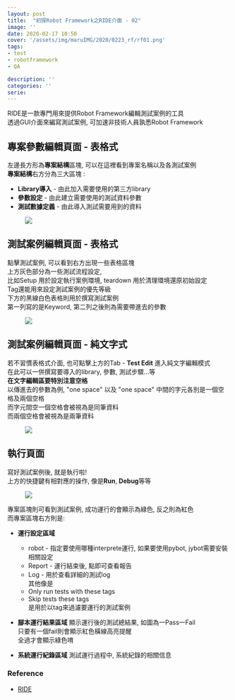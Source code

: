 ```yaml
---
layout: post
title:  "初探Robot Framework之RIDE介面 - 02"
image: ''
date: 2020-02-17 10:50
cover: '/assets/img/maruIMG/2020/0223_rf/rf01.png'
tags:
- test
- robotframework
- QA

description: ''
categories: ''
serie: 
---
```


RIDE是一款專門用來提供Robot Framework編輯測試案例的工具  
透過GUI介面來編寫測試案例, 可加速非技術人員孰悉Robot Framework  

## **專案參數**編輯頁面 - 表格式
左邊長方形為**專案結構**區塊, 可以在這裡看到專案名稱以及各測試案例  
**專案結構**右方分為三大區塊 : 
* **Library導入** - 由此加入需要使用的第三方library  
* **參數設定** - 由此建立需要使用的測試資料參數
* **測試數據定義** - 由此導入測試需要用到的資料

<figure class="foto-legenda">
	<img src="{{"/assets/img/maruIMG/2020/0225_rf/0001.jpg"}}">
</figure>

## **測試案例**編輯頁面 - 表格式
點擊測試案例, 可以看到右方出現一些表格區塊   
上方灰色部分為一些測試流程設定,  
比如Setup 用於設定執行案例環境, teardown 用於清理環境還原初始設定  
Tag還能用來設定測試案例的優先等級  
下方的黑線白色表格則用於撰寫測試案例   
第一列寫的是Keyword, 第二列之後則為需要帶進去的參數  
<figure class="foto-legenda">
	<img src="{{"/assets/img/maruIMG/2020/0225_rf/03.jpg"}}">
</figure>

##  **測試案例**編輯頁面 - 純文字式
若不習慣表格式介面, 也可點擊上方的Tab - **Test Edit** 進入純文字編輯模式  
在此可以一併撰寫要導入的library, 參數, 測試步驟...等  
**在文字編輯區要特別注意空格**  
以傳進去的參數為例, "one space" 以及 "one  space" 中間的字元各別是一個空格及兩個空格  
而字元間空一個空格會被視為是同筆資料  
而兩個空格會被視為是兩筆資料  


<figure class="foto-legenda">
	<img src="{{"/assets/img/maruIMG/2020/0225_rf/0002.jpg"}}">
</figure>

## 執行頁面
寫好測試案例後, 就是執行啦!  
上方的快捷鍵有相對應的操作, 像是**Run**, **Debug**等等  

<figure class="foto-legenda">
	<img src="{{"/assets/img/maruIMG/2020/0225_rf/05.jpg"}}">
</figure>

專案區塊則可看到測試案例, 成功運行的會顯示為綠色, 反之則為紅色  
而專案區塊右方則是:  
* **運行設定區域**  
  * robot - 指定要使用哪種interprete運行, 如果要使用pybot, jybot需要安裝相關設定  
  * Report - 運行結束後, 點即可查看報告  
  * Log - 用於查看詳細的測試log  
  其他像是  
  * Only run tests with these tags 
  * Skip tests these tags   
  是用於以tag來過濾要運行的測試案例

* **腳本運行結果區域**
  顯示運行後的測試總結果, 如圖為一Pass一Fail  
  只要有一個fail則會顯示紅色橫線高亮提醒  
  全過才會顯示綠色唷

* **系統運行紀錄區域**
  測試運行過程中, 系統紀錄的相關信息  


### Reference
* [RIDE](https://github.com/robotframework/RIDE/wiki/Installation-Instructions)